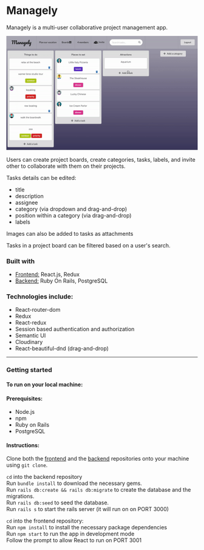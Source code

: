 # Managely

Managely is a multi-user collaborative project management app.

<img src="src/images/readme-demo.gif" alt="managely demo gif">

Users can create project boards, create categories, tasks, labels, and invite other to collaborate with them on their projects.

Tasks details can be edited:
- title
- description
- assignee
- category (via dropdown and drag-and-drop)
- position within a category (via drag-and-drop)
- labels

Images can also be added to tasks as attachments

Tasks in a project board can be filtered based on a user's search.


### Built with

- [Frontend:](https://github.com/elishevaelbaz/project-manager-client) React.js, Redux  
- [Backend:](https://github.com/elishevaelbaz/project-manager-api) Ruby On Rails, PostgreSQL


### Technologies include:

- React-router-dom
- Redux
- React-redux
- Session based authentication and authorization
- Semantic UI
- Cloudinary
- React-beautiful-dnd (drag-and-drop)
---

### Getting started
#### To run on your local machine:

#### Prerequisites:
- Node.js
- npm
- Ruby on Rails
- PostgreSQL

#### Instructions:  
Clone both the [frontend](https://github.com/elishevaelbaz/project-manager-client) and the [backend](https://github.com/elishevaelbaz/project-manager-api) repositories onto your machine using `git clone`.  

`cd` into the backend repository  
Run `bundle install` to download the necessary gems.  
Run `rails db:create && rails db:migrate` to create the database and the migrations.  
Run `rails db:seed` to seed the database.  
Run `rails s` to start the rails server (it will run on on PORT 3000)  

`cd` into the frontend repository:  
Run `npm install` to install the necessary package dependencies  
Run `npm start` to run the app in development mode  
Follow the prompt to allow React to run on PORT 3001  
